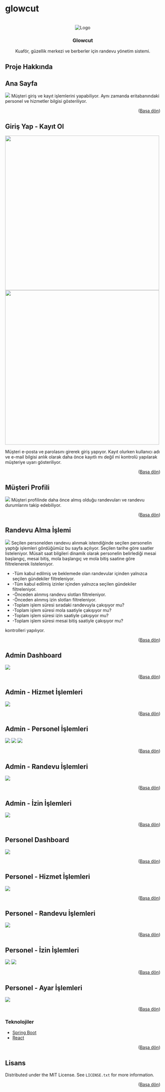 # glowcut
<div id="top"></div>
<!-- PROJECT LOGO -->
<br />
<div align="center">
  <a>
    <img src="https://raw.githubusercontent.com/emrecanAy/appointment-system-client/master/src/global/gc1.png" alt="Logo">
  </a>

<h3 align="center">Glowcut</h3>

  <p align="center">
    Kuaför, güzellik merkezi ve berberler için randevu yönetim sistemi.
  </p>
</div>


<!-- ABOUT THE PROJECT -->
## Proje Hakkında

## Ana Sayfa

<img src="https://raw.githubusercontent.com/emrecanAy/appointment-system-client/master/screenshots/landing-page.png" />
Müşteri giriş ve kayıt işlemlerini yapabiliyor. Aynı zamanda eritabanındaki personel ve hizmetler bilgisi gösteriliyor. 

<p align="right">(<a href="#top">Başa dön</a>)</p>


## Giriş Yap - Kayıt Ol
<p float="left">
<img width="500" src="https://raw.githubusercontent.com/emrecanAy/appointment-system-client/master/screenshots/login.png" />
<img width="500" src="https://raw.githubusercontent.com/emrecanAy/appointment-system-client/master/screenshots/register.png" />
</p>
Müşteri e-posta ve parolasını girerek giriş yapıyor. 
Kayıt olurken kullanıcı adı ve e-mail bilgisi anlık olarak daha önce kayıtlı mı değil mi kontrolü yapılarak müşteriye uyarı gösteriliyor.

<p align="right">(<a href="#top">Başa dön</a>)</p>

## Müşteri Profili

<img src="https://raw.githubusercontent.com/emrecanAy/appointment-system-client/master/screenshots/customer-profile.png" />
Müşteri profilinde daha önce almış olduğu randevuları ve randevu durumlarını takip edebiliyor.

<p align="right">(<a href="#top">Başa dön</a>)</p>

## Randevu Alma İşlemi

<img src="https://raw.githubusercontent.com/emrecanAy/appointment-system-client/master/screenshots/appointment-hours.png" />
Seçilen personelden randevu alınmak istendiğinde seçilen personelin yaptığı işlemleri gördüğümüz bu sayfa açılıyor. Seçilen tarihe göre saatler listeleniyor. 
Müsait saat bilgileri dinamik olarak personelin belirlediği mesai başlangıç, mesai bitiş, mola başlangıç ve mola bitiş saatine göre filtrelenerek listeleniyor.
<ul>
    <li>-Tüm kabul edilmiş ve beklemede olan randevular içinden yalnızca seçilen gündekiler filtreleniyor.</li>
    <li>-Tüm kabul edilmiş izinler içinden yalnızca seçilen gündekiler filtreleniyor.</li>
    <li>-Önceden alınmış randevu slotları filtreleniyor.</li>
    <li>-Önceden alınmış izin slotları filtreleniyor.</li>
    <li>-Toplam işlem süresi sıradaki randevuyla çakışıyor mu?</li>
    <li>-Toplam işlem süresi mola saatiyle çakışıyor mu?</li>
    <li>-Toplam işlem süresi izin saatiyle çakışıyor mu?</li>
    <li>-Toplam işlem süresi mesai bitiş saatiyle çakışıyor mu?</li>
</ul>

kontrolleri yapılıyor.

<p align="right">(<a href="#top">Başa dön</a>)</p>

## Admin Dashboard

<img src="https://raw.githubusercontent.com/emrecanAy/appointment-system-client/master/screenshots/admin-dashboard.png" />

<p align="right">(<a href="#top">Başa dön</a>)</p>

## Admin - Hizmet İşlemleri

<img src="https://raw.githubusercontent.com/emrecanAy/appointment-system-client/master/screenshots/admin-dashboard-services.png" />

<p align="right">(<a href="#top">Başa dön</a>)</p>

## Admin - Personel İşlemleri

<img src="https://raw.githubusercontent.com/emrecanAy/appointment-system-client/master/screenshots/admin-dashboard-staff.png" />
<img src="https://raw.githubusercontent.com/emrecanAy/appointment-system-client/master/screenshots/admin-dashboard-staffdetail.png" />
<img src="https://raw.githubusercontent.com/emrecanAy/appointment-system-client/master/screenshots/admin-dashboard-staffconfigs.png" />

<p align="right">(<a href="#top">Başa dön</a>)</p>

## Admin - Randevu İşlemleri

<img src="https://raw.githubusercontent.com/emrecanAy/appointment-system-client/master/screenshots/admin-dashboard-appointments.png" />

<p align="right">(<a href="#top">Başa dön</a>)</p>

## Admin - İzin İşlemleri

<img src="https://raw.githubusercontent.com/emrecanAy/appointment-system-client/master/screenshots/admin-dashboard-permissions.png" />

<p align="right">(<a href="#top">Başa dön</a>)</p>

## Personel Dashboard

<img src="https://raw.githubusercontent.com/emrecanAy/appointment-system-client/master/screenshots/staff-dashboard.png" />

<p align="right">(<a href="#top">Başa dön</a>)</p>

## Personel - Hizmet İşlemleri

<img src="https://raw.githubusercontent.com/emrecanAy/appointment-system-client/master/screenshots/staff-dashboard-services.png" />

<p align="right">(<a href="#top">Başa dön</a>)</p>

## Personel - Randevu İşlemleri

<img src="https://raw.githubusercontent.com/emrecanAy/appointment-system-client/master/screenshots/staff-dashboard-appointments.png" />

<p align="right">(<a href="#top">Başa dön</a>)</p>

## Personel - İzin İşlemleri

<img src="https://raw.githubusercontent.com/emrecanAy/appointment-system-client/master/screenshots/staff-dashboard-permissions.png" />
<img src="https://raw.githubusercontent.com/emrecanAy/appointment-system-client/master/screenshots/staff-dashboard-addpermission.png" />

<p align="right">(<a href="#top">Başa dön</a>)</p>

## Personel - Ayar İşlemleri

<img src="https://raw.githubusercontent.com/emrecanAy/appointment-system-client/master/screenshots/staff-dashboard-settings.png" />

<p align="right">(<a href="#top">Başa dön</a>)</p>


### Teknolojiler

* [Spring Boot](https://spring.io/projects/spring-boot/)
* [React](https://react.dev/)

<p align="right">(<a href="#top">Başa dön</a>)</p>



<!-- LICENSE -->
## Lisans

Distributed under the MIT License. See `LICENSE.txt` for more information.

<p align="right">(<a href="#top">Başa dön</a>)</p>

